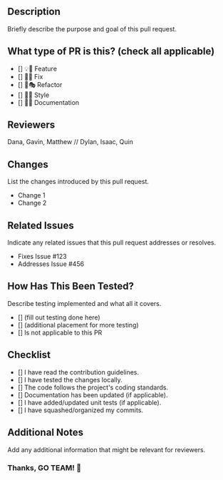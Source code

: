 ## Description
Briefly describe the purpose and goal of this pull request.

## What type of PR is this? (check all applicable)
- [] 💡💫 Feature
- [] 🐞🐛 Fix
- [] 🪸🎭 Refactor
- [] 💅🎨 Style
- [] 📄💾 Documentation

## Reviewers
Dana, Gavin, Matthew // Dylan, Isaac, Quin

## Changes
List the changes introduced by this pull request.
- Change 1
- Change 2

## Related Issues
Indicate any related issues that this pull request addresses or resolves.
- Fixes Issue #123
- Addresses Issue #456

## How Has This Been Tested?
Describe testing implemented and what all it covers.
- [] (fill out testing done here)
- [] (additional placement for more testing)
- [] Is not applicable to this PR

## Checklist
- [] I have read the contribution guidelines.
- [] I have tested the changes locally.
- [] The code follows the project's coding standards.
- [] Documentation has been updated (if applicable).
- [] I have added/updated unit tests (if applicable).
- [] I have squashed/organized my commits.

## Additional Notes
Add any additional information that might be relevant for reviewers.

### Thanks, GO TEAM! 👏
